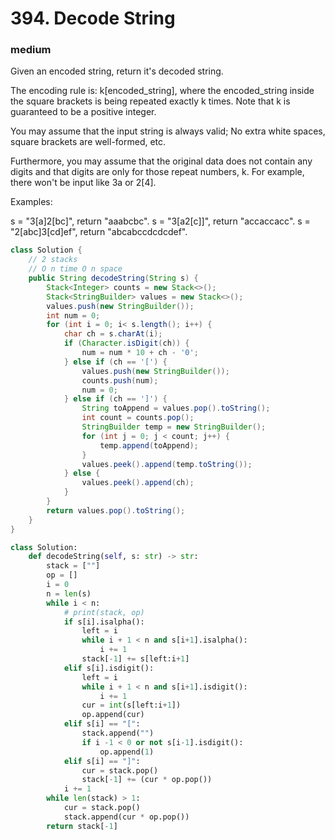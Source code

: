 # 394. Decode String
### medium
Given an encoded string, return it's decoded string.

The encoding rule is: k[encoded_string], where the encoded_string inside the square brackets is being repeated exactly k times. Note that k is guaranteed to be a positive integer.

You may assume that the input string is always valid; No extra white spaces, square brackets are well-formed, etc.

Furthermore, you may assume that the original data does not contain any digits and that digits are only for those repeat numbers, k. For example, there won't be input like 3a or 2[4].

Examples:

s = "3[a]2[bc]", return "aaabcbc".
s = "3[a2[c]]", return "accaccacc".
s = "2[abc]3[cd]ef", return "abcabccdcdcdef".

```java
class Solution {
    // 2 stacks
    // O n time O n space
    public String decodeString(String s) {
        Stack<Integer> counts = new Stack<>();
        Stack<StringBuilder> values = new Stack<>();
        values.push(new StringBuilder());
        int num = 0;
        for (int i = 0; i< s.length(); i++) {
            char ch = s.charAt(i);
            if (Character.isDigit(ch)) {
                num = num * 10 + ch - '0';
            } else if (ch == '[') {
                values.push(new StringBuilder());
                counts.push(num);
                num = 0;
            } else if (ch == ']') {
                String toAppend = values.pop().toString();
                int count = counts.pop();
                StringBuilder temp = new StringBuilder();
                for (int j = 0; j < count; j++) {
                    temp.append(toAppend);
                }
                values.peek().append(temp.toString());
            } else {
                values.peek().append(ch);
            }
        }
        return values.pop().toString();
    }
}
```

```python
class Solution:
    def decodeString(self, s: str) -> str:
        stack = [""]
        op = []
        i = 0
        n = len(s)
        while i < n:
            # print(stack, op)
            if s[i].isalpha():
                left = i
                while i + 1 < n and s[i+1].isalpha():
                    i += 1
                stack[-1] += s[left:i+1]
            elif s[i].isdigit():
                left = i
                while i + 1 < n and s[i+1].isdigit():
                    i += 1
                cur = int(s[left:i+1])
                op.append(cur)
            elif s[i] == "[":
                stack.append("")
                if i -1 < 0 or not s[i-1].isdigit():
                    op.append(1)
            elif s[i] == "]":
                cur = stack.pop()
                stack[-1] += (cur * op.pop())
            i += 1
        while len(stack) > 1:
            cur = stack.pop()
            stack.append(cur * op.pop())
        return stack[-1]
```
